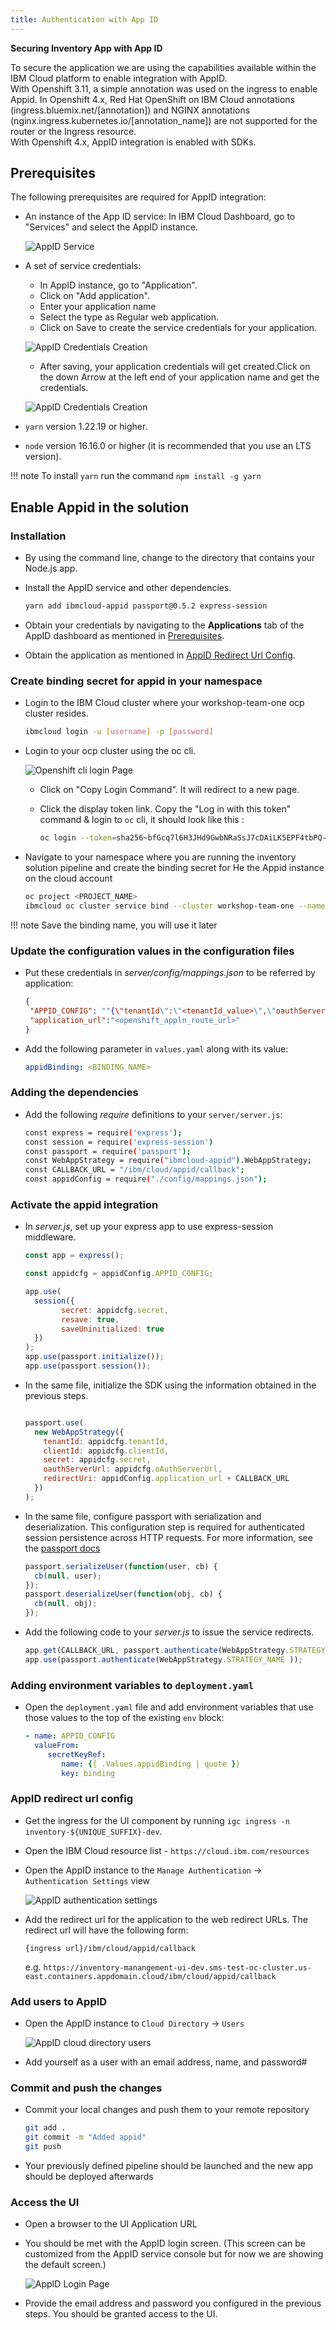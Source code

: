 ```yaml
---
title: Authentication with App ID
---
```

<!--- cSpell:ignore ICPA openshiftconsole Theia userid toolset crwexposeservice gradlew bluemix ocinstall Mico crwopenlink crwopenapp swaggerui gitpat gituser  buildconfig yourproject wireframe devenvsetup viewapp crwopenlink  atemplatized rtifactoryurlsetup Kata Koda configmap Katacoda checksetup cndp katacoda checksetup Linespace igccli regcred REPLACEME Tavis pipelinerun openshiftcluster invokecloudshell cloudnative sampleapp bwoolf hotspots multicloud pipelinerun Sricharan taskrun Vadapalli Rossel REPLACEME cloudnativesampleapp artifactoryuntar untar Hotspot devtoolsservices Piyum Zonooz Farr Kamal Arora Laszewski  Roadmap roadmap Istio Packt buildpacks automatable ksonnet jsonnet targetport podsiks SIGTERM SIGKILL minikube apiserver multitenant kubelet multizone Burstable checksetup handson  stockbffnode codepatterns devenvsetup newwindow preconfigured cloudantcredentials apikey Indexyaml classname  errorcondition tektonpipeline gradlew gitsecret viewapp cloudantgitpodscreen crwopenlink cdply crwopenapp -->

**Securing Inventory App with App ID**

To secure the application we are using the capabilities available within the IBM Cloud platform to enable integration with AppID.  
With Openshift 3.11, a simple annotation was used on the ingress to enable Appid. In Openshift 4.x, Red Hat OpenShift on IBM Cloud annotations (ingress.bluemix.net/[annotation]) and NGINX annotations (nginx.ingress.kubernetes.io/[annotation_name]) are not supported for the router or the Ingress resource.  
With Openshift 4.x, AppID integration is enabled with SDKs.

## Prerequisites

The following prerequisites are required for AppID integration:  

- An instance of the App ID service:
  In IBM Cloud Dashboard, go to "Services" and select the AppID instance.
  
  ![AppID Service](images/AppIdIntegration01.png)

- A set of service credentials:
    - In AppID instance, go to "Application". 
    - Click on "Add application".
    - Enter your application name 
    - Select the type as Regular web application.
    - Click on Save to create the service credentials for your application.
   
    ![AppID Credentials Creation](images/AppIdInt02a.png)

    - After saving, your application credentials will get created.Click on the down Arrow at 
    the left end of your application name and get the credentials.
    
    ![AppID Credentials Creation](images/AppidInt03.png)
    

- `yarn` version 1.22.19 or higher.
- `node` version 16.16.0 or higher (it is recommended that you use an LTS version).

!!! note
    To install `yarn` run the command `npm install -g yarn`


## Enable Appid in the solution

### Installation
-   By using the command line, change to the directory that contains your Node.js app.
-   Install the AppID service and other dependencies.

    ```bash
    yarn add ibmcloud-appid passport@0.5.2 express-session
    ```

-  Obtain your credentials by navigating to the **Applications** tab of the AppID dashboard as mentioned in [Prerequisites](#prerequisites).

-  Obtain the application as mentioned in [AppID Redirect Url Config](#appid-redirect-url-config).

### Create binding secret for appid in your namespace
- Login to the IBM Cloud cluster where your workshop-team-one ocp cluster resides.
  ```bash
  ibmcloud login -u [username] -p [password]
  ```
- Login to your ocp cluster using the oc cli.

  ![Openshift cli login Page](images/ocp-cli-login.png)  

  - Click on "Copy Login Command". It will redirect to a new page.  

  - Click the display token link. Copy the "Log in with this token" command & login to `oc` cli, it should look like this :

    ```bash
    oc login --token=sha256~bfGcq7l6H3JHd9GwbNRaSsJ7cDAiLK5EPF4tbPQ-WfY --server=https://c108-e.eu-gb.containers.cloud.ibm.com:31718
    ```

- Navigate to your namespace where you are running the inventory solution pipeline and create the binding secret for He the Appid instance on the cloud account
  ```bash
  oc project <PROJECT_NAME>
  ibmcloud oc cluster service bind --cluster workshop-team-one --namespace <PROJECT_NAME> --service workshop-team-one-appid
  ```
!!! note
    Save the binding name, you will use it later


### Update the configuration values in the configuration files
- Put these credentials in *server/config/mappings.json* to be referred by application:
   ```json title="server/config/mappings.json"
   {
    "APPID_CONFIG": ""{\"tenantId\":\"<tenantId_value>\",\"oauthServerUrl\":\"<oauthServer_URL>\",\"clientId\": \"<ClientID_value>\", \"secret\": \"<secret_value>\"}",
    "application_url":"<openshift_appln_route_url>"
   }
   ```

- Add the following parameter in `values.yaml` along with its value:
   ```yaml title="chart/base/values.yaml"
   appidBinding: <BINDING_NAME>
   ```

### Adding the dependencies
- Add the following *require* definitions to your `server/server.js`:
    ```bash title="server/server.js"
    const express = require('express');
    const session = require('express-session')
    const passport = require('passport');
    const WebAppStrategy = require("ibmcloud-appid").WebAppStrategy;
    const CALLBACK_URL = "/ibm/cloud/appid/callback";
    const appidConfig = require("./config/mappings.json");
    ```

### Activate the appid integration
- In *server.js*, set up your express app to use express-session middleware.
   ```javascript title="server/server.js"
   const app = express();

   const appidcfg = appidConfig.APPID_CONFIG;

   app.use(
     session({
           secret: appidcfg.secret,
           resave: true,
           saveUninitialized: true
     })
   );
   app.use(passport.initialize());
   app.use(passport.session());
   ```

- In the same file, initialize the SDK using the information obtained in the previous steps.
   ```javascript title="server/server.js"

   passport.use(
     new WebAppStrategy({
       tenantId: appidcfg.tenantId,
       clientId: appidcfg.clientId,
       secret: appidcfg.secret,
       oauthServerUrl: appidcfg.oAuthServerUrl,
       redirectUri: appidConfig.application_url + CALLBACK_URL
     })
   );
   ```

-   In the same file, configure passport with serialization and deserialization. This configuration step is required for authenticated session persistence across HTTP requests. For more information, see the [passport docs](http://www.passportjs.org/docs/)
    ```javascript title="server/server.js"
    passport.serializeUser(function(user, cb) {
      cb(null, user);
    });
    passport.deserializeUser(function(obj, cb) {
      cb(null, obj);
    });
    ```

-   Add the following code to your *server.js* to issue the service redirects.
    ```javascript title="server/server.js" 
    app.get(CALLBACK_URL, passport.authenticate(WebAppStrategy.STRATEGY_NAME));
    app.use(passport.authenticate(WebAppStrategy.STRATEGY_NAME ));
    ```

### Adding environment variables to `deployment.yaml`
- Open the `deployment.yaml` file and add environment variables that use those values to the top of the existing `env` block:
  ```yaml title="chart/base/templates/deployment.yaml"
  - name: APPID_CONFIG
    valueFrom:
       secretKeyRef:
          name: {{ .Values.appidBinding | quote }}
          key: binding
  ```

### AppID redirect url config

- Get the ingress for the UI component by running `igc ingress -n inventory-${UNIQUE_SUFFIX}-dev`.

- Open the IBM Cloud resource list - `https://cloud.ibm.com/resources`

- Open the AppID instance to the `Manage Authentication` -> `Authentication Settings` view

    ![AppID authentication settings](images/appid-authentication-settings.png)

- Add the redirect url for the application to the web redirect URLs. The redirect url will have
the following form:

    `{ingress url}/ibm/cloud/appid/callback`
    
    e.g. `https://inventory-manangement-ui-dev.sms-test-oc-cluster.us-east.containers.appdomain.cloud/ibm/cloud/appid/callback`

### Add users to AppID

- Open the AppID instance to `Cloud Directory` -> `Users`

    ![AppID cloud directory users](images/appid-cloud-directory-users.png)

- Add yourself as a user with an email address, name, and password#

### Commit and push the changes
- Commit your local changes and push them to your remote repository
  ```bash
  git add .
  git commit -m "Added appid"
  git push
  ```
- Your previously defined pipeline should be launched and the new app should be deployed afterwards

### Access the UI

- Open a browser to the UI Application URL

- You should be met with the AppID login screen. (This screen can be customized from the AppID service console but for now we are showing the default screen.)

     ![AppID Login Page](images/AppidLogin.png)

- Provide the email address and password you configured in the previous steps. You should be granted access to the UI.
